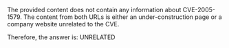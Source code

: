 The provided content does not contain any information about CVE-2005-1579. The content from both URLs is either an under-construction page or a company website unrelated to the CVE.

Therefore, the answer is: UNRELATED